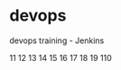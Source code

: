 # devops
devops training - Jenkins






































11
12
13
14
15
16
17
18
19
110
